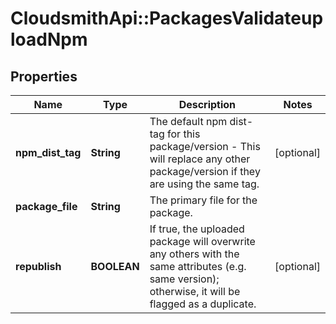 # CloudsmithApi::PackagesValidateuploadNpm

## Properties
Name | Type | Description | Notes
------------ | ------------- | ------------- | -------------
**npm_dist_tag** | **String** | The default npm dist-tag for this package/version - This will replace any other package/version if they are using the same tag. | [optional] 
**package_file** | **String** | The primary file for the package. | 
**republish** | **BOOLEAN** | If true, the uploaded package will overwrite any others with the same attributes (e.g. same version); otherwise, it will be flagged as a duplicate. | [optional] 


